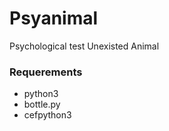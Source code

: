 # Psyanimal

Psychological test Unexisted Animal

### Requerements

* python3
* bottle.py
* cefpython3
